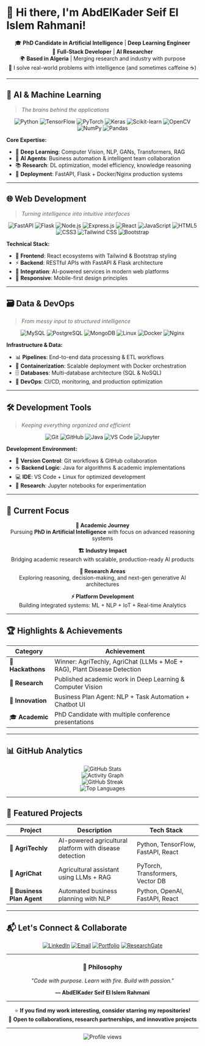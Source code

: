 # 👋 Hi there, I'm AbdElKader Seif El Islem Rahmani!

<div align="center">
  
🎓 **PhD Candidate in Artificial Intelligence** | **Deep Learning Engineer**  
💼 **Full-Stack Developer** | **AI Researcher**  
🌍 **Based in Algeria** | Merging research and industry with purpose  
🚀 I solve real-world problems with intelligence (and sometimes caffeine ☕)

</div>

---

## 🧠 AI & Machine Learning
> *The brains behind the applications*

<div align="center">
  <img src="https://img.shields.io/badge/Python-3776AB?style=for-the-badge&logo=python&logoColor=white" alt="Python" />
  <img src="https://img.shields.io/badge/TensorFlow-FF6F00?style=for-the-badge&logo=tensorflow&logoColor=white" alt="TensorFlow" />
  <img src="https://img.shields.io/badge/PyTorch-EE4C2C?style=for-the-badge&logo=pytorch&logoColor=white" alt="PyTorch" />
  <img src="https://img.shields.io/badge/Keras-D00000?style=for-the-badge&logo=keras&logoColor=white" alt="Keras" />
  <img src="https://img.shields.io/badge/scikit--learn-F7931E?style=for-the-badge&logo=scikit-learn&logoColor=white" alt="Scikit-learn" />
  <img src="https://img.shields.io/badge/OpenCV-27338e?style=for-the-badge&logo=OpenCV&logoColor=white" alt="OpenCV" />
  <img src="https://img.shields.io/badge/NumPy-013243?style=for-the-badge&logo=numpy&logoColor=white" alt="NumPy" />
  <img src="https://img.shields.io/badge/Pandas-150458?style=for-the-badge&logo=pandas&logoColor=white" alt="Pandas" />
</div>

**Core Expertise:**
- 🔬 **Deep Learning**: Computer Vision, NLP, GANs, Transformers, RAG
- 🤖 **AI Agents**: Business automation & intelligent team collaboration
- 📚 **Research**: DL optimization, model efficiency, knowledge reasoning
- 🚀 **Deployment**: FastAPI, Flask + Docker/Nginx production systems

---

## 🌐 Web Development
> *Turning intelligence into intuitive interfaces*

<div align="center">
  <img src="https://img.shields.io/badge/FastAPI-009688?style=for-the-badge&logo=fastapi&logoColor=white" alt="FastAPI" />
  <img src="https://img.shields.io/badge/Flask-000000?style=for-the-badge&logo=flask&logoColor=white" alt="Flask" />
  <img src="https://img.shields.io/badge/Node.js-43853D?style=for-the-badge&logo=node.js&logoColor=white" alt="Node.js" />
  <img src="https://img.shields.io/badge/Express.js-404D59?style=for-the-badge&logo=express&logoColor=white" alt="Express.js" />
  <img src="https://img.shields.io/badge/React-20232A?style=for-the-badge&logo=react&logoColor=61DAFB" alt="React" />
  <img src="https://img.shields.io/badge/JavaScript-F7DF1E?style=for-the-badge&logo=javascript&logoColor=black" alt="JavaScript" />
  <img src="https://img.shields.io/badge/HTML5-E34F26?style=for-the-badge&logo=html5&logoColor=white" alt="HTML5" />
  <img src="https://img.shields.io/badge/CSS3-1572B6?style=for-the-badge&logo=css3&logoColor=white" alt="CSS3" />
  <img src="https://img.shields.io/badge/Tailwind_CSS-38B2AC?style=for-the-badge&logo=tailwind-css&logoColor=white" alt="Tailwind CSS" />
  <img src="https://img.shields.io/badge/Bootstrap-563D7C?style=for-the-badge&logo=bootstrap&logoColor=white" alt="Bootstrap" />
</div>

**Technical Stack:**
- 🎨 **Frontend**: React ecosystems with Tailwind & Bootstrap styling
- ⚡ **Backend**: RESTful APIs with FastAPI & Flask architecture
- 🔗 **Integration**: AI-powered services in modern web platforms
- 📱 **Responsive**: Mobile-first design principles

---

## 🗃️ Data & DevOps
> *From messy input to structured intelligence*

<div align="center">
  <img src="https://img.shields.io/badge/MySQL-00000F?style=for-the-badge&logo=mysql&logoColor=white" alt="MySQL" />
  <img src="https://img.shields.io/badge/PostgreSQL-316192?style=for-the-badge&logo=postgresql&logoColor=white" alt="PostgreSQL" />
  <img src="https://img.shields.io/badge/MongoDB-4EA94B?style=for-the-badge&logo=mongodb&logoColor=white" alt="MongoDB" />
  <img src="https://img.shields.io/badge/Linux-FCC624?style=for-the-badge&logo=linux&logoColor=black" alt="Linux" />
  <img src="https://img.shields.io/badge/Docker-2496ED?style=for-the-badge&logo=docker&logoColor=white" alt="Docker" />
  <img src="https://img.shields.io/badge/Nginx-009639?style=for-the-badge&logo=nginx&logoColor=white" alt="Nginx" />
</div>

**Infrastructure & Data:**
- 📊 **Pipelines**: End-to-end data processing & ETL workflows
- 🐳 **Containerization**: Scalable deployment with Docker orchestration
- 🗄️ **Databases**: Multi-database architecture (SQL & NoSQL)
- 🔧 **DevOps**: CI/CD, monitoring, and production optimization

---

## 🛠️ Development Tools
> *Keeping everything organized and efficient*

<div align="center">
  <img src="https://img.shields.io/badge/Git-F05032?style=for-the-badge&logo=git&logoColor=white" alt="Git" />
  <img src="https://img.shields.io/badge/GitHub-100000?style=for-the-badge&logo=github&logoColor=white" alt="GitHub" />
  <img src="https://img.shields.io/badge/Java-ED8B00?style=for-the-badge&logo=java&logoColor=white" alt="Java" />
  <img src="https://img.shields.io/badge/VS_Code-0078D4?style=for-the-badge&logo=visual%20studio%20code&logoColor=white" alt="VS Code" />
  <img src="https://img.shields.io/badge/Jupyter-F37626?style=for-the-badge&logo=jupyter&logoColor=white" alt="Jupyter" />
</div>

**Development Environment:**
- 📝 **Version Control**: Git workflows & GitHub collaboration
- ☕ **Backend Logic**: Java for algorithms & academic implementations
- 💻 **IDE**: VS Code + Linux for optimized development
- 📓 **Research**: Jupyter notebooks for experimentation

---

## 🎯 Current Focus

<div align="center">
  
**🔬 Academic Journey**  
Pursuing **PhD in Artificial Intelligence** with focus on advanced reasoning systems

**🏗️ Industry Impact**  
Bridging academic research with scalable, production-ready AI products

**🧠 Research Areas**  
Exploring reasoning, decision-making, and next-gen generative AI architectures

**⚡ Platform Development**  
Building integrated systems: ML + NLP + IoT + Real-time Analytics

</div>

---

## 🏆 Highlights & Achievements

<div align="center">

| Category | Achievement |
|----------|-------------|
| 🥈 **Hackathons** | Winner: AgriTechly, AgriChat (LLMs + MoE + RAG), Plant Disease Detection |
| 🧠 **Research** | Published academic work in Deep Learning & Computer Vision |
| 🤖 **Innovation** | Business Plan Agent: NLP + Task Automation + Chatbot UI |
| 🎓 **Academic** | PhD Candidate with multiple conference presentations |

</div>

---

## 📊 GitHub Analytics

<div align="center">
  <img src="https://github-readme-stats.vercel.app/api?username=RAHAMNIabdelkaderseifelislem&show_icons=true&theme=tokyonight&hide_border=true&bg_color=0D1117" alt="GitHub Stats" />
</div>

<div align="center">
  <img src="https://github-readme-activity-graph.vercel.app/graph?username=RAHAMNIabdelkaderseifelislem&&theme=tokyonight&hide_border=true&bg_color=0D1117" alt="Activity Graph" />
</div>

<div align="center">
  <img src="https://streak-stats.demolab.com/?user=RAHAMNIabdelkaderseifelislem&theme=tokyonight&hide_border=true&background=0D1117" alt="GitHub Streak" />
</div>

<div align="center">
  <img src="https://github-readme-stats.vercel.app/api/top-langs/?username=RAHAMNIabdelkaderseifelislem&layout=compact&theme=tokyonight&hide_border=true&bg_color=0D1117" alt="Top Languages" />
</div>

---

## 🌟 Featured Projects

<div align="center">

| Project | Description | Tech Stack |
|---------|-------------|------------|
| 🌾 **AgriTechly** | AI-powered agricultural platform with disease detection | Python, TensorFlow, FastAPI, React |
| 💬 **AgriChat** | Agricultural assistant using LLMs + RAG | PyTorch, Transformers, Vector DB |
| 🤖 **Business Plan Agent** | Automated business planning with NLP | Python, OpenAI, FastAPI, React |

</div>

---

## 📬 Let's Connect & Collaborate

<div align="center">
  
[![LinkedIn](https://img.shields.io/badge/LinkedIn-0077B5?style=for-the-badge&logo=linkedin&logoColor=white)](https://www.linkedin.com/in/abdelkaderseifelislem/)
[![Email](https://img.shields.io/badge/Gmail-D14836?style=for-the-badge&logo=gmail&logoColor=white)](mailto:a.e.k426rahmani@gmail.com)
[![Portfolio](https://img.shields.io/badge/Portfolio-FF5722?style=for-the-badge&logo=todoist&logoColor=white)](https://aekrahmani.netlify.app)
[![ResearchGate](https://img.shields.io/badge/ResearchGate-00CCBB?style=for-the-badge&logo=ResearchGate&logoColor=white)](https://www.researchgate.net/profile/Abdelkader-Seif-El-Islem-Rahmani)

</div>

---

<div align="center">
  
### 💭 Philosophy

*"Code with purpose. Learn with fire. Build with passion."*

**— AbdElKader Seif El Islem Rahmani**

---

⭐ **If you find my work interesting, consider starring my repositories!**  
🤝 **Open to collaborations, research partnerships, and innovative projects**

</div>

---

<div align="center">
  <img src="https://komarev.com/ghpvc/?username=RAHAMNIabdelkaderseifelislem&label=Profile%20views&color=0e75b6&style=flat" alt="Profile views" />
</div>
